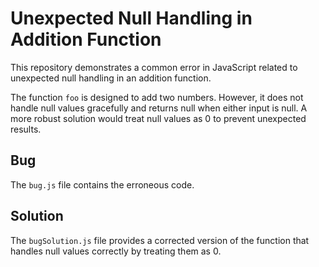 # Unexpected Null Handling in Addition Function

This repository demonstrates a common error in JavaScript related to unexpected null handling in an addition function.

The function `foo` is designed to add two numbers. However, it does not handle null values gracefully and returns null when either input is null.  A more robust solution would treat null values as 0 to prevent unexpected results.

## Bug
The `bug.js` file contains the erroneous code.

## Solution
The `bugSolution.js` file provides a corrected version of the function that handles null values correctly by treating them as 0.